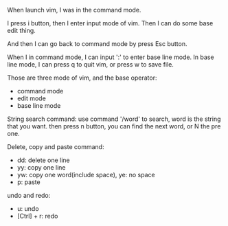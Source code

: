 When launch vim, I was in the command mode.

I press i button, then I enter input mode of vim.
Then I can do some base edit thing.

And then I can go back to command mode by press Esc button.

When I in command mode, I can input ':' to enter base line mode.
In base line mode, I can press q to quit vim, or press w to save file.

Those are three mode of vim, and the base operator:
- command mode
- edit mode
- base line mode

String search command:
use command '/word' to search, word is the string that you want.
then press n button, you can find the next word, or N the pre one.

Delete, copy and paste command:
- dd: delete one line
- yy: copy one line
- yw: copy one word(include space), ye: no space
- p: paste

undo and redo:
- u: undo
- [Ctrl] + r: redo
